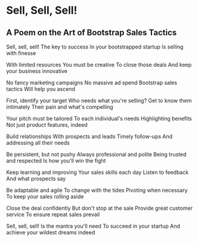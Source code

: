 # Sell, Sell, Sell! 
## A Poem on the Art of Bootstrap Sales Tactics

Sell, sell, sell!
The key to success
In your bootstrapped startup
Is selling with finesse

With limited resources
You must be creative
To close those deals
And keep your business innovative

No fancy marketing campaigns
No massive ad spend
Bootstrap sales tactics
Will help you ascend

First, identify your target
Who needs what you're selling?
Get to know them intimately
Their pain and what's compelling

Your pitch must be tailored
To each individual's needs
Highlighting benefits
Not just product features, indeed

Build relationships
With prospects and leads
Timely follow-ups
And addressing all their needs

Be persistent, but not pushy
Always professional and polite
Being trusted and respected
Is how you'll win the fight

Keep learning and improving
Your sales skills each day
Listen to feedback
And what prospects say

Be adaptable and agile
To change with the tides
Pivoting when necessary
To keep your sales rolling aside

Close the deal confidently
But don't stop at the sale
Provide great customer service
To ensure repeat sales prevail

Sell, sell, sell!
Is the mantra you'll need
To succeed in your startup
And achieve your wildest dreams indeed